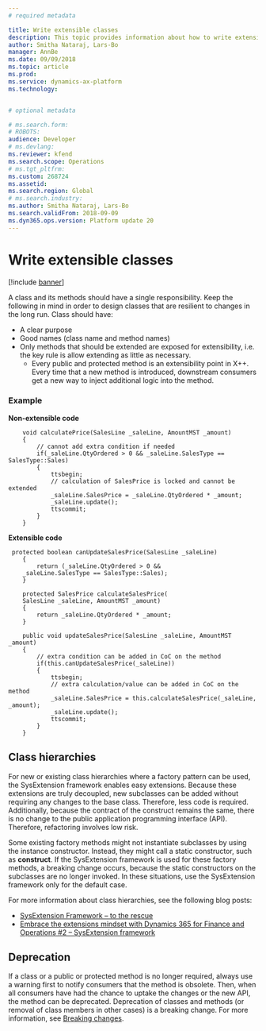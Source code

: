 ```yaml
---
# required metadata

title: Write extensible classes
description: This topic provides information about how to write extensible classes.
author: Smitha Nataraj, Lars-Bo
manager: AnnBe
ms.date: 09/09/2018
ms.topic: article
ms.prod: 
ms.service: dynamics-ax-platform
ms.technology: 


# optional metadata

# ms.search.form: 
# ROBOTS: 
audience: Developer
# ms.devlang: 
ms.reviewer: kfend
ms.search.scope: Operations
# ms.tgt_pltfrm: 
ms.custom: 268724
ms.assetid: 
ms.search.region: Global
# ms.search.industry: 
ms.author: Smitha Nataraj, Lars-Bo
ms.search.validFrom: 2018-09-09
ms.dyn365.ops.version: Platform update 20
---
```


# Write extensible classes

[!include [banner](../includes/banner.md)]

A class and its methods should have a single responsibility. Keep the following in mind in order to design classes that are resilient to changes in the long run. Class should have:

+ A clear purpose
+ Good names (class name and method names)
+ Only methods that should be extended are exposed for extensibility, i.e. the key rule is allow extending as little as necessary.
	- Every public and protected method is an extensibility point in X++. Every time that a new method is introduced, downstream consumers get a new way to inject additional logic into the method.

### Example

**Non-extensible code**

```
    void calculatePrice(SalesLine _saleLine, AmountMST _amount)
    {
        // cannot add extra condition if needed
        if(_saleLine.QtyOrdered > 0 && _saleLine.SalesType == SalesType::Sales)
        {
            ttsbegin;
            // calculation of SalesPrice is locked and cannot be extended
            _saleLine.SalesPrice = _saleLine.QtyOrdered * _amount;
            _saleLine.update();
            ttscommit;
        }
    }
```

**Extensible code**

```
 protected boolean canUpdateSalesPrice(SalesLine _saleLine)
    {
        return (_saleLine.QtyOrdered > 0 &&
    _saleLine.SalesType == SalesType::Sales);
    }
 
    protected SalesPrice calculateSalesPrice(
    SalesLine _saleLine, AmountMST _amount)
    {
        return _saleLine.QtyOrdered * _amount;
    }
 
    public void updateSalesPrice(SalesLine _saleLine, AmountMST _amount)
    {
        // extra condition can be added in CoC on the method
        if(this.canUpdateSalesPrice(_saleLine))
        {
            ttsbegin;
            // extra calculation/value can be added in CoC on the method
            _saleLine.SalesPrice = this.calculateSalesPrice(_saleLine, _amount);
            _saleLine.update();
            ttscommit;
        }
    }
```

## Class hierarchies
For new or existing class hierarchies where a factory pattern can be used, the SysExtension framework enables easy extensions. Because these extensions are truly decoupled, new subclasses can be added without requiring any changes to the base class. Therefore, less code is required. Additionally, because the contract of the construct remains the same, there is no change to the public application programming interface (API). Therefore, refactoring involves low risk.
	
Some existing factory methods might not instantiate subclasses by using the instance constructor. Instead, they might call a static constructor, such as **construct**. If the SysExtension framework is used for these factory methods, a breaking change occurs, because the static constructors on the subclasses are no longer invoked. In these situations, use the SysExtension framework only for the default case.
	
For more information about class hierarchies, see the following blog posts:

+ [SysExtension Framework – to the rescue](https://blogs.msdn.microsoft.com/mfp/2013/06/12/sysextension-framework-to-the-rescue/)
+ [Embrace the extensions mindset with Dynamics 365 for Finance and Operations #2 – SysExtension framework](https://blogs.msdn.microsoft.com/axinthefield/embrace-the-extensions-mindset-with-dynamics-365-for-finance-and-operations-2-sysextension-framework/)

## Deprecation
If a class or a public or protected method is no longer required, always use a warning first to notify consumers that the method is obsolete. Then, when all consumers have had the chance to uptake the changes or the new API, the method can be deprecated. Deprecation of classes and methods (or removal of class members in other cases) is a breaking change. For more information, see [Breaking changes](BreakingChanges.md).
